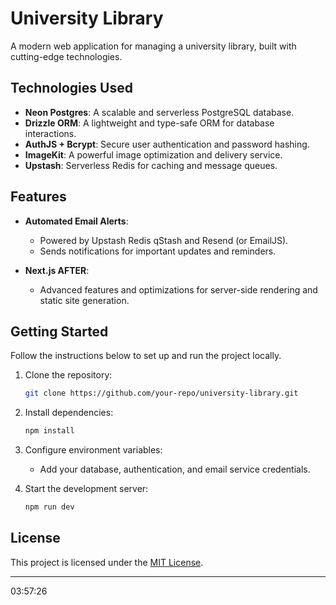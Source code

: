 # University Library

A modern web application for managing a university library, built with cutting-edge technologies.

## Technologies Used

- **Neon Postgres**: A scalable and serverless PostgreSQL database.
- **Drizzle ORM**: A lightweight and type-safe ORM for database interactions.
- **AuthJS + Bcrypt**: Secure user authentication and password hashing.
- **ImageKit**: A powerful image optimization and delivery service.
- **Upstash**: Serverless Redis for caching and message queues.

## Features

- **Automated Email Alerts**: 
    - Powered by Upstash Redis qStash and Resend (or EmailJS).
    - Sends notifications for important updates and reminders.

- **Next.js AFTER**: 
    - Advanced features and optimizations for server-side rendering and static site generation.

## Getting Started

Follow the instructions below to set up and run the project locally.

1. Clone the repository:
     ```bash
     git clone https://github.com/your-repo/university-library.git
     ```
2. Install dependencies:
     ```bash
     npm install
     ```
3. Configure environment variables:
     - Add your database, authentication, and email service credentials.

4. Start the development server:
     ```bash
     npm run dev
     ```

## License

This project is licensed under the [MIT License](LICENSE).

---
03:57:26